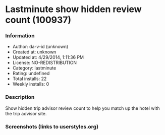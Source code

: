 # Lastminute show hidden review count (100937)

### Information
- Author: da-v-id (unknown)
- Created at: unknown
- Updated at: 4/29/2014, 1:11:36 PM
- License: NO-REDISTRIBUTION
- Category: lastminute
- Rating: undefined
- Total installs: 22
- Weekly installs: 0


### Description
Show hidden trip advisor review count to help you match up the hotel with the trip advisor site.


### Screenshots (links to userstyles.org)



